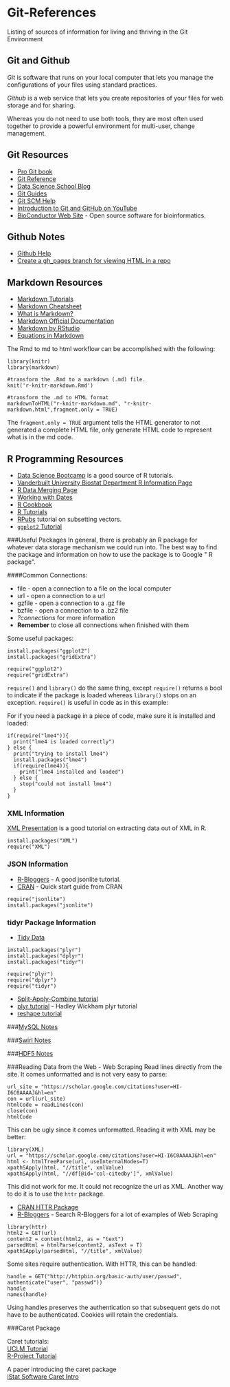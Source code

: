 # Git-References
Listing of sources of information for living and thriving in the Git Environment

## Git and Github
_Git_ is software that runs on your local computer that lets you manage the configurations of your files using standard practices.

_Github_ is a web service that lets you create repositories of your files for web storage and for sharing.

Whereas you do not need to use both tools, they are most often used together to provide a powerful environment for multi-user, change management.

## Git Resources

* [Pro Git book](https://git-scm.com/book/en/v2)
* [Git Reference](gitref.org)
* [Data Science School Blog](http://www.dataschool.io/tag/git/)
* [Git Guides](https://guides.github.com/)
* [Git SCM Help](https://git-scm.com/about)
* [Introduction to Git and GitHub on YouTube](https://youtu.be/h1e8oC7g0Ps?list=PL5-da3qGB5IBLMp7LtN8Nc3Efd4hJq0kD)
* [BioConductor Web Site](http://www.bioconductor.org) - Open source software for bioinformatics.

## Github Notes
* [Github Help](https://help.github.com/)
* [Create a gh_pages branch for viewing HTML in a repo](https://github.com/lgreski/datasciencectacontent/blob/master/markdown/pml-ghPagesSetup.md)

## Markdown Resources

* [Markdown Tutorials](http://www.markdowntutorial.com/)
* [Markdown Cheatsheet](https://github.com/adam-p/markdown-here/wiki/Markdown-Cheatsheet)
* [What is Markdown?](http://whatismarkdown.com/)
* [Markdown Official Documentation](http://daringfireball.net/projects/markdown/basics)
* [Markdown by RStudio](http://rmarkdown.rstudio.com)
* [Equations in Markdown](http://www.introductoryr.co.uk/Reproducibility/Chap_6_Maths.html)

The Rmd to md to html workflow can be accomplished with the following:
```
library(knitr)
library(markdown)

#transform the .Rmd to a markdown (.md) file.
knit('r-knitr-markdown.Rmd')

#transform the .md to HTML format
markdownToHTML("r-knitr-markdown.md", "r-knitr-markdown.html",fragment.only = TRUE)
```

The `fragment.only = TRUE`
argument tells the HTML generator to not generated a complete HTML file, only
generate HTML code to represent what is in the md code.

## R Programming Resources

* [Data Science Bootcamp](https://www.datacamp.com) is a good source of R tutorials.
* [Vanderbuilt University Biostat Department R Information Page](http://biostat.mc.vanderbilt.edu/wiki/Main/RS)
* [R Data Merging Page](http://www.statmethods.net/management/merging.html)
* [Working with Dates](http://www.r-statistics.com/2012/03/do-more-with-dates-and-times-in-r-with-lubridate-1-1-0/)
* [R Cookbook](http://www.cookbook-r.com)
* [R Tutorials](http://www.r-bloggers.com/how-to-learn-r-2/)
* [RPubs](http://rpubs.com/thoughtfulbloke/subset) tutorial on subsetting vectors.
* [`ggplot2` Tutorial](http://tutorials.iq.harvard.edu/R/Rgraphics/Rgraphics.html)

###Useful Packages
  In general, there is probably an R package for whatever data storage mechanism we could run into. The best way to find the package and information on how to use the package is to Google "<data storage mechanism> R package".

####Common Connections:
  * file - open a connection to a file on the local computer
  * url - open a connection to a url
  * gzfile - open a connection to a .gz file
  * bzfile - open a connection to a .bz2 file
  * _?connections_ for more information
  * **Remember** to close all connections when finished with them

  Some useful packages:
  ```
  install.packages("ggplot2")
  install.packages("gridExtra")
  
  require("ggplot2")
  require("gridExtra")
  ```
  
  `require()` and `library()` do the same thing, except `require()` returns a bool to indicate if the package is loaded whereas `library()` stops on an exception. `require()` is useful in code as in this example:

For if you need a package in a piece of code, make sure it is installed and loaded:
  ```
  if(require("lme4")){
    print("lme4 is loaded correctly")
  } else {
    print("trying to install lme4")
    install.packages("lme4")
    if(require(lme4)){
      print("lme4 installed and loaded")
    } else {
      stop("could not install lme4")
    }
  }
  ```
### XML Information
  [XML Presentation](http://www.stat.berkeley.edu/~statcur/Workshop2/Presentations/XML.pdf) is a good tutorial on extracting data out of XML in R.
  ```
  install.packages("XML")
  require("XML")
  ```

### JSON Information
  * [R-Bloggers](http://www.r-bloggers.com/new-package-jsonlite-a-smarter-json-encoderdecoder/) - A good jsonlite tutorial.
  * [CRAN](https://cran.r-project.org/web/packages/jsonlite/vignettes/json-aaquickstart.html) - Quick start guide from CRAN

  ```
  require("jsonlite")
  install.packages("jsonlite")
  ```

### tidyr Package Information
  * [Tidy Data](http://vita.had.co.nz/papers/tidy-data.pdf)

  ```
  install.packages("plyr")
  install.packages("dplyr")
  install.packages("tidyr")

  require("plyr")
  require("dplyr")
  require("tidyr")
  ```

  * [Split-Apply-Combine tutorial](http://www.r-bloggers.com/a-quick-primer-on-split-apply-combine-problems/)
  * [plyr tutorial](http://plyr.had.co.nz/09-user/) - Hadley Wickham plyr tutorial
  * [reshape tutorial](http://www.slideshare.net/jeffreybreen/reshaping-data-in-r)

###[MySQL Notes](https://github.com/wdsteck/R-and-GIT-Notes/blob/master/mysqlnotes.md)

###[Swirl Notes](https://github.com/wdsteck/R-and-GIT-Notes/blob/master/swirlnotes.md)

###[HDF5 Notes](https://github.com/wdsteck/R-and-GIT-Notes/blob/master/hdf5notes.md)

###Reading Data from the Web - Web Scraping
  Read lines directly from the site. It comes unformatted and is not very easy to parse:
  ```
  url_site = "https://scholar.google.com/citations?user=HI-I6C0AAAAJ&hl=en"
  con = url(url_site)
  htmlCode = readLines(con)
  close(con)
  htmlCode
  ```
  This can be ugly since it comes unformatted. Reading it with XML may be better:
  ```
  library(XML)
  url = "https://scholar.google.com/citations?user=HI-I6C0AAAAJ&hl=en"
  html <- htmlTreeParse(url, useInternalNodes=T)
  xpathSApply(html, "//title", xmlValue)
  xpathSApply(html, "//df[@id='col-citedby']", xmlValue)
  ```
  This did not work for me. It could not recognize the url as XML. Another way
  to do it is to use the `httr` package.

  * [CRAN HTTR Package](http://cran.r-project.org/web/packages/httr/httr.pdf)
  * [R-Bloggers](http://www.r-bloggers.com/?s=Web+Scraping) - Search R-Bloggers
  for a lot of examples of Web Scraping

  ```
  library(httr)
  html2 = GET(url)
  content2 = content(html2, as = "text")
  parsedHtml = htmlParse(content2, asText = T)
  xpathSApply(parsedHtml, "//title", xmlValue)
  ```
  Some sites require authentication. With HTTR, this can be handled:
  ```
  handle = GET("http://httpbin.org/basic-auth/user/passwd", authenticate("user", "passwd"))
  handle
  names(handle)
  ```
  Using handles preserves the authentication so that subsequent gets
  do not have to be authenticated. Cookies will retain the credentials.

###Caret Package

Caret tutorials:  
[UCLM Tutorial](http://www.edii.uclm.es/~useR-2013/Tutorials/kuhn/user_caret_2up.pdf)  
[R-Project Tutorial](http://cran.r-project.org/web/packages/caret/vignettes/caret.pdf)  

A paper introducing the caret package  
[iStat Software Caret Intro](http://www.jstatsoft.org/v28/i05/paper)
